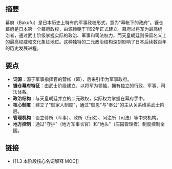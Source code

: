## 摘要
幕府（Bakufu）是日本历史上特有的军事政权形式，意为"幕帐下的政府"。镰仓幕府是日本第一个幕府政权，由源赖朝于1192年正式建立。幕府以将军为最高统治者，通过武士阶级掌握实际的政治、军事和司法权力，而天皇朝廷则保留名义上的最高权威和文化象征地位。这种独特的二元政治结构深刻影响了日本后续数百年的历史发展进程。

## 要点
- **词源**：源于军事指挥官的营帐（幕），后来引申为军事政府。
- **镰仓幕府特征**：由武士阶级建立，以将军为领袖，拥有独立的行政、军事、司法体系。
- **政治结构**：与天皇朝廷并立的二元政权，实际权力掌握在幕府手中。
- **核心制度**：建立了"御家人制度"，通过"御恩"与"奉公"的主从关系维系武士阶层。
- **管理机构**：设立侍所（军事）、政所（行政）、问注所（司法）等中央机构。
- **地方控制**：通过"守护"（地方军事长官）和"地头"（庄园管理者）制度控制全国。

## 链接
- [[1.3 本阶段核心名词解释 MOC]]
